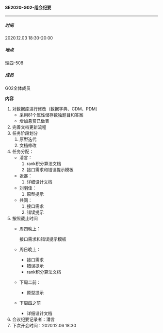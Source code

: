 #### SE2020-G02-组会纪要

-----

##### 时间

2020.12.03  18:30-20:00

##### 地点

理四-508

##### 成员

G02全体成员

**内容**

1. 对数据库进行修改（数据字典、CDM、PDM）
    * 采用81个属性储存数独题目和答案
    * 增加悬赏已做表
2. 完善文档更新流程
3. 任务阶段划分
    1. 原型迭代
    2. 文档修改
4. 任务分配：
    * 潘言：
        1. rank积分算法文档
        2. 接口需求和错误提示模板
    * 张鑫：
        1. 详细设计文档
    * 刘羽佳：
        1. 原型提示
    * 共同：
        1. 接口需求
        2. 错误提示
5. 按照截止时间
    * 周四晚上：

        接口需求和错误提示模板
    * 周日晚上：
        * 接口需求
        * 错误提示
        * rank积分算法文档
    * 下周二前：
      
        * 原型提示
    * 下周四之前
      
        * 详细设计文档
6. 会议纪要记录者：潘言
7. 下次开会时间：2020.12.06 18:30